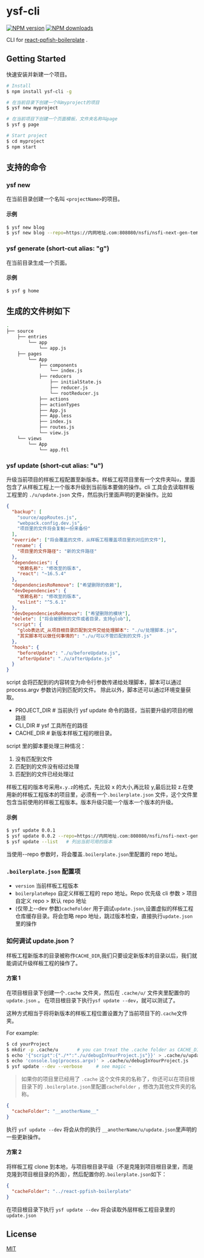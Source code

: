 # ysf-cli

[![NPM version](https://img.shields.io/npm/v/ysf-cli.svg?style=flat)](https://npmjs.org/package/ysf-cli)
[![NPM downloads](http://img.shields.io/npm/dm/ysf-cli.svg?style=flat)](https://npmjs.org/package/ysf-cli)

CLI for [react-ppfish-boilerplate](https://github.com/NSFI/react-ppfish-boilerplate) .

## Getting Started

快速安装并新建一个项目。

```bash
# Install
$ npm install ysf-cli -g

# 在当前目录下创建一个叫myproject的项目
$ ysf new myproject

# 在当前项目下创建一个页面模板，文件夹名称叫page
$ ysf g page

# Start project
$ cd myproject
$ npm start
```

## 支持的命令

### ysf new <projectName>

在当前目录创建一个名叫 `<projectName>`的项目。

#### 示例

```bash
$ ysf new blog
$ ysf new blog --repo=https://内网地址.com:808080/nsfi/nsfi-next-gen-template.git # 自定义样板工程的仓库地址
```

### ysf generate <page> (short-cut alias: "g")

在当前目录生成一个页面。

#### 示例

```bash
$ ysf g home
```

## 生成的文件树如下

```bash
.
├── source
    ├── entries
        └── app
        	└── app.js
    ├── pages
        └── App
    		├── components
    			└── index.js
    		├── reducers
	    		├── initialState.js
	    		├── reducer.js
    			└── rootReducer.js
    		├── actions
    		├── actionTypes
    		├── App.js
    		├── App.less
    		├── index.js
    		├── routes.js
    		└── view.js
	└── views
	    └── App
	    	└── app.ftl
```

### ysf update <version> (short-cut alias: "u")

升级当前项目的样板工程配置至新版本。样板工程项目里有一个文件夹叫`u`，里面包含了从样板工程上一个版本升级到当前版本要做的操作。cli 工具会去读取样板工程里的 `./u/update.json` 文件，然后执行里面声明的更新操作。比如

```json
{
  "backup": [
    "source/appRoutes.js",
    "webpack.config.dev.js",
    "项目里的文件将会复制一份来备份"
  ],
  "override": ["将会覆盖的文件，从样板工程覆盖项目里的对应的文件"],
  "rename": {
    "项目里的文件路径": "新的文件路径"
  },
  "dependencies": {
    "依赖名称": "修改至的版本",
    "react": "~16.5.4"
  },
  "dependenciesRoRemove": ["希望删除的依赖"],
  "devDependencies": {
    "依赖名称": "修改至的版本",
    "eslint": "^5.6.1"
  },
  "devDependenciesRoRemove": ["希望删除的模块"],
  "delete": ["将会被删除的文件或者目录，支持glob"],
  "script": {
    "glob表达式_从项目根目录匹配到文件交给处理脚本": "./u/处理脚本.js",
    "其实脚本可以做任何事情的": "./u/可以不管匹配到的文件.js"
  },
  "hooks": {
    "beforeUpdate": "./u/beforeUpdate.js",
    "afterUpdate": "./u/afterUpdate.js"
  }
}
```

script 会将匹配到的内容转变为命令行参数传递给处理脚本，脚本可以通过 process.argv 参数访问到匹配的文件。
除此以外，脚本还可以通过环境变量获取。

- PROJECT_DIR # 当前执行 ysf update 命令的路径，当前要升级的项目的根路径
- CLI_DIR # ysf 工具所在的路径
- CACHE_DIR # 新版本样板工程的根目录。

script 里的脚本要处理三种情况：

1. 没有匹配到文件
2. 匹配到的文件没有经过处理
3. 匹配到的文件已经处理过

样板工程的版本号采用`x.y.z`的格式，先比较 x 的大小,再比较 y,最后比较 z.在使用新的样板工程版本的项目里，必须有一个`.boilerplate.json` 文件，这个文件里包含当前使用的样板工程版本。版本升级只能一个版本一个版本的升级。

#### 示例

```bash
$ ysf update 0.0.1
$ ysf update 0.0.2 --repo=https://内网地址.com:808080/nsfi/nsfi-next-gen-template.git
$ ysf update --list   # 列出当前可用的版本
```

当使用--repo 参数时，将会覆盖`.boilerplate.json`里配置的 repo 地址。

### `.boilerplate.json` 配置项

- `version` 当前样板工程版本
- `boilerplateRepo` 自定义样板工程的 repo 地址。Repo 优先级 cli 参数 > 项目自定义 repo > 默认 repo 地址
- (仅带上--dev 参数)`cacheFolder` 用于调试`update.json`,设置虚拟的样板工程仓库缓存目录。将会忽略 repo 地址，跳过版本检查，直接执行`update.json`里的操作

### 如何调试 update.json？

样板工程新版本的目录被称作`CACHE_DIR`,我们只要设定新版本的目录以后，我们就能调试升级样板工程的操作了。

#### 方案 1

在项目根目录下创建一个`.cache` 文件夹，然后在 `.cache/u/` 文件夹里配置你的 `update.json` 。
在项目根目录下执行`ysf update --dev`，就可以测试了。

这种方式相当于将将新版本的样板工程位置设置为了当前项目下的`.cache`文件夹。

For example:

```bash
$ cd yourProject
$ mkdir -p .cache/u       # you can treat the .cache folder as CACHE_DIR
$ echo '{"script":{"./*":"./u/debugInYourProject.js"}}' > .cache/u/update.json
$ echo 'console.log(process.argv)' > .cache/u/debugInYourProject.js
$ ysf update --dev --verbose     # see magic ~
```

> 如果你的项目里已经用了 `.cache` 这个文件夹的名称了，你还可以在项目根目录下的 `.boilerplate.json`里配置`cacheFolder` ，修改为其他文件夹的名称。

```json
{
  "cacheFolder": "__anotherName__"
}
```

执行 `ysf update --dev` 将会从你的执行 `__anotherName/u/update.json`里声明的一些更新操作。

#### 方案 2

将样板工程 clone 到本地，与项目根目录平级（不是克隆到项目根目录里，而是克隆到项目根目录的外面），然后配置你的`.boilerplate.json`如下：

```json
{
  "cacheFolder": "../react-ppfish-boilerplate"
}
```

在项目根目录下执行 `ysf update --dev` 将会读取外层样板工程目录里的`update.json`

## License

[MIT](https://tldrlegal.com/license/mit-license)
